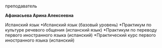 преподаватель



**Афанасьева Арина Алексеевна**

Испанский язык
	*Испанский язык (базовый уровень)
	*Практикум по культуре речевого общения (испанский язык)
	*Практикум по переводу первого иностранного языка (испанский)
	*Практический курс первого иностранного языка (испанский)